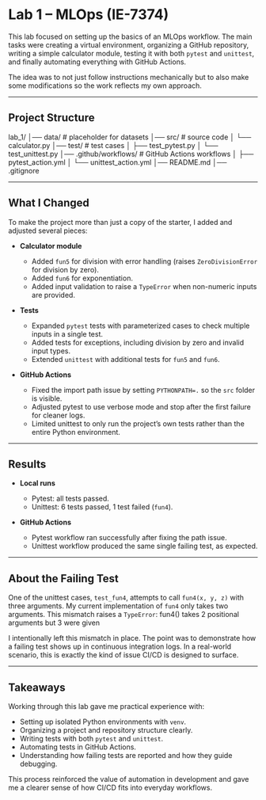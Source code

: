 # Lab 1 – MLOps (IE-7374)

This lab focused on setting up the basics of an MLOps workflow. The main tasks were creating a virtual environment, organizing a GitHub repository, writing a simple calculator module, testing it with both `pytest` and `unittest`, and finally automating everything with GitHub Actions.  

The idea was to not just follow instructions mechanically but to also make some modifications so the work reflects my own approach.

---

## Project Structure

lab_1/
│── data/              # placeholder for datasets
│── src/               # source code
│   └── calculator.py
│── test/              # test cases
│   ├── test_pytest.py
│   └── test_unittest.py
│── .github/workflows/ # GitHub Actions workflows
│   ├── pytest_action.yml
│   └── unittest_action.yml
│── README.md
│── .gitignore


---

## What I Changed

To make the project more than just a copy of the starter, I added and adjusted several pieces:

- **Calculator module**  
  - Added `fun5` for division with error handling (raises `ZeroDivisionError` for division by zero).  
  - Added `fun6` for exponentiation.  
  - Added input validation to raise a `TypeError` when non-numeric inputs are provided.  

- **Tests**  
  - Expanded `pytest` tests with parameterized cases to check multiple inputs in a single test.  
  - Added tests for exceptions, including division by zero and invalid input types.  
  - Extended `unittest` with additional tests for `fun5` and `fun6`.  

- **GitHub Actions**  
  - Fixed the import path issue by setting `PYTHONPATH=.` so the `src` folder is visible.  
  - Adjusted pytest to use verbose mode and stop after the first failure for cleaner logs.  
  - Limited unittest to only run the project’s own tests rather than the entire Python environment.  

---

## Results

- **Local runs**  
  - Pytest: all tests passed.  
  - Unittest: 6 tests passed, 1 test failed (`fun4`).  

- **GitHub Actions**  
  - Pytest workflow ran successfully after fixing the path issue.  
  - Unittest workflow produced the same single failing test, as expected.  

---

## About the Failing Test

One of the unittest cases, `test_fun4`, attempts to call `fun4(x, y, z)` with three arguments. My current implementation of `fun4` only takes two arguments. This mismatch raises a `TypeError`: fun4() takes 2 positional arguments but 3 were given

I intentionally left this mismatch in place. The point was to demonstrate how a failing test shows up in continuous integration logs. In a real-world scenario, this is exactly the kind of issue CI/CD is designed to surface.  

---

## Takeaways

Working through this lab gave me practical experience with:  
- Setting up isolated Python environments with `venv`.  
- Organizing a project and repository structure clearly.  
- Writing tests with both `pytest` and `unittest`.  
- Automating tests in GitHub Actions.  
- Understanding how failing tests are reported and how they guide debugging.  

This process reinforced the value of automation in development and gave me a clearer sense of how CI/CD fits into everyday workflows.
